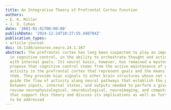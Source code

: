 ```yaml
---
title: An Integrative Theory of Prefrontal Cortex Function
authors:
- E. K. Miller
- J. D. Cohen
date: '2001-01-01T00:00:00'
publishDate: '2024-12-24T10:27:55.440794Z'
publication_types:
- article-journal
doi: 10.1146/annurev.neuro.24.1.167
abstract: The prefrontal cortex has long been suspected to play an important role
  in cognitive control, in the ability to orchestrate thought and action in accordance
  with internal goals. Its neural basis, however, has remained a mystery. Here, we
  propose that cognitive control stems from the active maintenance of patterns of
  activity in the prefrontal cortex that represent goals and the means to achieve
  them. They provide bias signals to other brain structures whose net effect is to
  guide the flow of activity along neural pathways that establish the proper mappings
  between inputs, internal states, and outputs needed to perform a given task. We
  review neurophysiological, neurobiological, neuroimaging, and computational studies
  that support this theory and discuss its implications as well as further issues
  to be addressed
---
```

